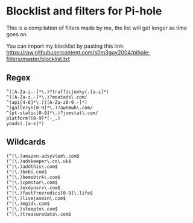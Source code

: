 # Blocklist and filters for Pi-hole

This is a compilation of filters made by me, the list will get longer as time goes on.

You can import my blocklist by pasting this link: https://raw.githubusercontent.com/s0m3guy2004/pihole-filters/master/blocklist.txt
## Regex
```
^([A-Za-z.-]*\.)?trafficjunky(.[a-z]*)
^([A-Za-z.-]*\.)?moatads\.com/
^(api[4-6]*\.)([A-Za-z0-9.-]*)
^(galleryn[0-9]*\.)?awemwh\.com/
^(pt-static[0-9]*\.)?jsmstat\.com/
platform?[0-9]*[-_.]
yoads(.[a-z]*)
```
## Wildcards
```
(^|\.)amazon-adsystem\.com$
(^|\.)adskeeper\.co\.uk$
(^|\.)addthis\.com$
(^|\.)bebi.com$
(^|\.)bemobtrk\.com$
(^|\.)cpmstar\.com$
(^|\.)exdynsrv\.com$
(^|\.)fastfreeredics[0-9]\.life$
(^|\.)livejasmin\.com$
(^|\.)mgid\.com$
(^|\.)steepto\.com$
(^|\.)treasuredata\.com$
```
